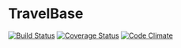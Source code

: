 # TravelBase

[![Build Status](https://travis-ci.org/y-yagi/travel_base.svg?branch=master)](https://travis-ci.org/y-yagi/travel_base)
[![Coverage Status](https://coveralls.io/repos/y-yagi/travel_base/badge.png)](https://coveralls.io/r/y-yagi/travel_base)
[![Code Climate](https://codeclimate.com/github/y-yagi/travel_base/badges/gpa.svg)](https://codeclimate.com/github/y-yagi/travel_base)

